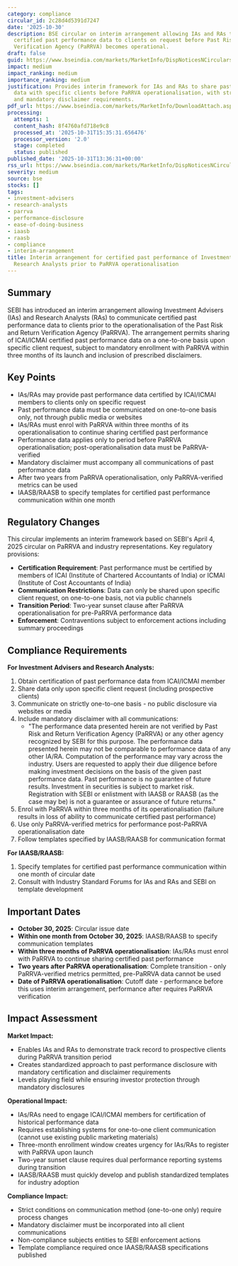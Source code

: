 ```yaml
---
category: compliance
circular_id: 2c28d4d5391d7247
date: '2025-10-30'
description: BSE circular on interim arrangement allowing IAs and RAs to communicate
  certified past performance data to clients on request before Past Risk and Return
  Verification Agency (PaRRVA) becomes operational.
draft: false
guid: https://www.bseindia.com/markets/MarketInfo/DispNoticesNCirculars.aspx?Noticeid={6F268F1A-10CB-43A8-8A0D-429E57EC8419}&noticeno=20251031-46&dt=10/31/2025&icount=46&totcount=62&flag=0
impact: medium
impact_ranking: medium
importance_ranking: medium
justification: Provides interim framework for IAs and RAs to share past performance
  data with specific clients before PaRRVA operationalisation, with strict conditions
  and mandatory disclaimer requirements.
pdf_url: https://www.bseindia.com/markets/MarketInfo/DownloadAttach.aspx?id=20251031-46&attachedId=8cc22a3e-2c79-4389-8563-f6883fc7ad5a
processing:
  attempts: 1
  content_hash: 8f4760afd718e9c8
  processed_at: '2025-10-31T15:35:31.656476'
  processor_version: '2.0'
  stage: completed
  status: published
published_date: '2025-10-31T13:36:31+00:00'
rss_url: https://www.bseindia.com/markets/MarketInfo/DispNoticesNCirculars.aspx?Noticeid={6F268F1A-10CB-43A8-8A0D-429E57EC8419}&noticeno=20251031-46&dt=10/31/2025&icount=46&totcount=62&flag=0
severity: medium
source: bse
stocks: []
tags:
- investment-advisers
- research-analysts
- parrva
- performance-disclosure
- ease-of-doing-business
- iaasb
- raasb
- compliance
- interim-arrangement
title: Interim arrangement for certified past performance of Investment Advisers and
  Research Analysts prior to PaRRVA operationalisation
---
```


## Summary

SEBI has introduced an interim arrangement allowing Investment Advisers (IAs) and Research Analysts (RAs) to communicate certified past performance data to clients prior to the operationalisation of the Past Risk and Return Verification Agency (PaRRVA). The arrangement permits sharing of ICAI/ICMAI certified past performance data on a one-to-one basis upon specific client request, subject to mandatory enrollment with PaRRVA within three months of its launch and inclusion of prescribed disclaimers.

## Key Points

- IAs/RAs may provide past performance data certified by ICAI/ICMAI members to clients only on specific request
- Past performance data must be communicated on one-to-one basis only, not through public media or websites
- IAs/RAs must enrol with PaRRVA within three months of its operationalisation to continue sharing certified past performance
- Performance data applies only to period before PaRRVA operationalisation; post-operationalisation data must be PaRRVA-verified
- Mandatory disclaimer must accompany all communications of past performance data
- After two years from PaRRVA operationalisation, only PaRRVA-verified metrics can be used
- IAASB/RAASB to specify templates for certified past performance communication within one month

## Regulatory Changes

This circular implements an interim framework based on SEBI's April 4, 2025 circular on PaRRVA and industry representations. Key regulatory provisions:

- **Certification Requirement**: Past performance must be certified by members of ICAI (Institute of Chartered Accountants of India) or ICMAI (Institute of Cost Accountants of India)
- **Communication Restrictions**: Data can only be shared upon specific client request, on one-to-one basis, not via public channels
- **Transition Period**: Two-year sunset clause after PaRRVA operationalisation for pre-PaRRVA performance data
- **Enforcement**: Contraventions subject to enforcement actions including summary proceedings

## Compliance Requirements

**For Investment Advisers and Research Analysts:**

1. Obtain certification of past performance data from ICAI/ICMAI member
2. Share data only upon specific client request (including prospective clients)
3. Communicate on strictly one-to-one basis - no public disclosure via websites or media
4. Include mandatory disclaimer with all communications:
   - "The performance data presented herein are not verified by Past Risk and Return Verification Agency (PaRRVA) or any other agency recognized by SEBI for this purpose. The performance data presented herein may not be comparable to performance data of any other IA/RA. Computation of the performance may vary across the industry. Users are requested to apply their due diligence before making investment decisions on the basis of the given past performance data. Past performance is no guarantee of future results. Investment in securities is subject to market risk. Registration with SEBI or enlistment with IAASB or RAASB (as the case may be) is not a guarantee or assurance of future returns."
5. Enrol with PaRRVA within three months of its operationalisation (failure results in loss of ability to communicate certified past performance)
6. Use only PaRRVA-verified metrics for performance post-PaRRVA operationalisation date
7. Follow templates specified by IAASB/RAASB for communication format

**For IAASB/RAASB:**

1. Specify templates for certified past performance communication within one month of circular date
2. Consult with Industry Standard Forums for IAs and RAs and SEBI on template development

## Important Dates

- **October 30, 2025**: Circular issue date
- **Within one month from October 30, 2025**: IAASB/RAASB to specify communication templates
- **Within three months of PaRRVA operationalisation**: IAs/RAs must enrol with PaRRVA to continue sharing certified past performance
- **Two years after PaRRVA operationalisation**: Complete transition - only PaRRVA-verified metrics permitted, pre-PaRRVA data cannot be used
- **Date of PaRRVA operationalisation**: Cutoff date - performance before this uses interim arrangement, performance after requires PaRRVA verification

## Impact Assessment

**Market Impact:**

- Enables IAs and RAs to demonstrate track record to prospective clients during PaRRVA transition period
- Creates standardized approach to past performance disclosure with mandatory certification and disclaimer requirements
- Levels playing field while ensuring investor protection through mandatory disclosures

**Operational Impact:**

- IAs/RAs need to engage ICAI/ICMAI members for certification of historical performance data
- Requires establishing systems for one-to-one client communication (cannot use existing public marketing materials)
- Three-month enrollment window creates urgency for IAs/RAs to register with PaRRVA upon launch
- Two-year sunset clause requires dual performance reporting systems during transition
- IAASB/RAASB must quickly develop and publish standardized templates for industry adoption

**Compliance Impact:**

- Strict conditions on communication method (one-to-one only) require process changes
- Mandatory disclaimer must be incorporated into all client communications
- Non-compliance subjects entities to SEBI enforcement actions
- Template compliance required once IAASB/RAASB specifications published